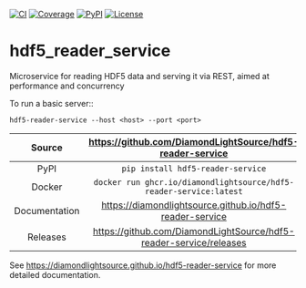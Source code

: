 [![CI](https://github.com/DiamondLightSource/hdf5-reader-service/actions/workflows/ci.yml/badge.svg)](https://github.com/DiamondLightSource/hdf5-reader-service/actions/workflows/ci.yml)
[![Coverage](https://codecov.io/gh/DiamondLightSource/hdf5-reader-service/branch/main/graph/badge.svg)](https://codecov.io/gh/DiamondLightSource/hdf5-reader-service)
[![PyPI](https://img.shields.io/pypi/v/hdf5-reader-service.svg)](https://pypi.org/project/hdf5-reader-service)
[![License](https://img.shields.io/badge/License-Apache%202.0-blue.svg)](https://www.apache.org/licenses/LICENSE-2.0)

# hdf5_reader_service

Microservice for reading HDF5 data and serving it via REST, aimed at performance and concurrency

To run a basic server::

    hdf5-reader-service --host <host> --port <port>

|    Source     |     <https://github.com/DiamondLightSource/hdf5-reader-service>      |
| :-----------: | :------------------------------------------------------------------: |
|     PyPI      |                  `pip install hdf5-reader-service`                   |
|    Docker     |  `docker run ghcr.io/diamondlightsource/hdf5-reader-service:latest`  |
| Documentation |      <https://diamondlightsource.github.io/hdf5-reader-service>      |
|   Releases    | <https://github.com/DiamondLightSource/hdf5-reader-service/releases> |

<!-- README only content. Anything below this line won't be included in index.md -->

See https://diamondlightsource.github.io/hdf5-reader-service for more detailed documentation.
